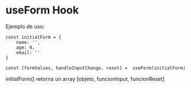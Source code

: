 # useForm Hook

Ejemplo de uso:

```
const initialForm = {
    name: '',
    age: 0,
    email: ''
}

const [formValues, handleInputChange, reset] =  useForm(initialForm)

```

initialForm() retorna un array [objeto, funcionInput, funcionReset]
